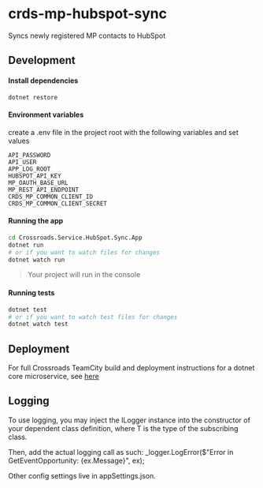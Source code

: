 # crds-mp-hubspot-sync

Syncs newly registered MP contacts to HubSpot

## Development

#### Install dependencies

```
dotnet restore
```

#### Environment variables

create a .env file in the project root with the following variables and set
values

```
API_PASSWORD
API_USER
APP_LOG_ROOT
HUBSPOT_API_KEY
MP_OAUTH_BASE_URL
MP_REST_API_ENDPOINT
CRDS_MP_COMMON_CLIENT_ID
CRDS_MP_COMMON_CLIENT_SECRET
```

#### Running the app

```sh
cd Crossroads.Service.HubSpot.Sync.App
dotnet run
# or if you want to watch files for changes
dotnet watch run
```

> Your project will run in the console

#### Running tests

```sh
dotnet test
# or if you want to watch test files for changes
dotnet watch test
```

## Deployment

For full Crossroads TeamCity build and deployment instructions for a dotnet core microservice, see [here](https://docs.google.com/document/d/1OVWprEJyscCx8dxtyYjNNkBEcwWWiLZOtG8W7f-Bai0)

## Logging

To use logging, you may inject the ILogger<T> instance into the constructor of your dependent class definition, where T is the type of the subscribing class.

Then, add the actual logging call as such: _logger.LogError($"Error in GetEventOpportunity: {ex.Message}", ex);

Other config settings live in appSettings.json.
